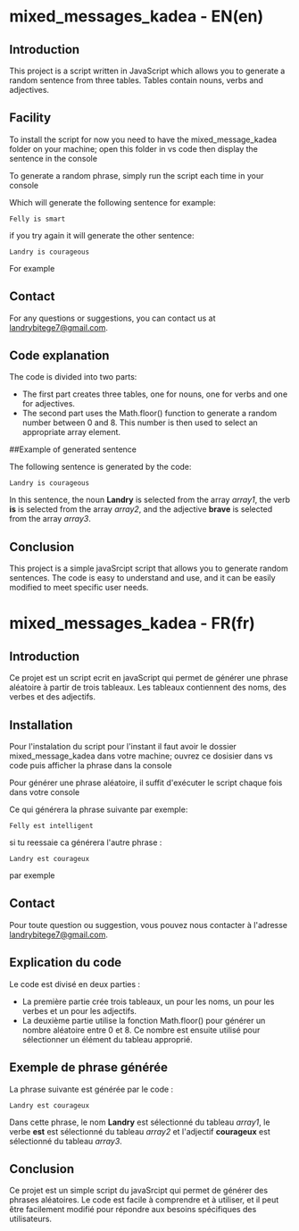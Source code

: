 # mixed_messages_kadea - EN(en)
## Introduction

This project is a script written in JavaScript which allows you to generate a random sentence from three tables. Tables contain nouns, verbs and adjectives.

## Facility

To install the script for now you need to have the mixed_message_kadea folder on your machine; open this folder in vs code then display the sentence in the console

To generate a random phrase, simply run the script each time in your console

Which will generate the following sentence for example:

```text
Felly is smart
```
if you try again it will generate the other sentence:
```text
Landry is courageous
```
For example

## Contact

For any questions or suggestions, you can contact us at landrybitege7@gmail.com.

## Code explanation

The code is divided into two parts:

- The first part creates three tables, one for nouns, one for verbs and one for adjectives.
- The second part uses the Math.floor() function to generate a random number between 0 and 8. This number is then used to select an appropriate array element.

##Example of generated sentence

The following sentence is generated by the code:

```text
Landry is courageous
```
In this sentence, the noun **Landry** is selected from the array *array1*, the verb **is** is selected from the array *array2*, and the adjective **brave** is selected from the array *array3*.


## Conclusion

This project is a simple javaSrcipt script that allows you to generate random sentences. The code is easy to understand and use, and it can be easily modified to meet specific user needs.



# mixed_messages_kadea - FR(fr)
## Introduction

Ce projet est un script ecrit en javaScript qui permet de générer une phrase aléatoire à partir de trois tableaux. Les tableaux contiennent des noms, des verbes et des adjectifs.

## Installation

Pour l'instalation du script pour l'instant il faut avoir le dossier mixed_message_kadea dans votre machine; ouvrez ce dosisier dans vs code puis afficher la phrase dans la console

Pour générer une phrase aléatoire, il suffit d'exécuter le script chaque fois dans votre console

Ce qui générera la phrase suivante par exemple:

```text
Felly est intelligent
```
si tu reessaie ca générera l'autre phrase :
```text
Landry est courageux
```
par exemple

## Contact

Pour toute question ou suggestion, vous pouvez nous contacter à l'adresse landrybitege7@gmail.com.

## Explication du code

Le code est divisé en deux parties :

- La première partie crée trois tableaux, un pour les noms, un pour les verbes et un pour les adjectifs.
- La deuxième partie utilise la fonction Math.floor() pour générer un nombre aléatoire entre 0 et 8. Ce nombre est ensuite utilisé pour sélectionner un élément du tableau approprié.

## Exemple de phrase générée

La phrase suivante est générée par le code :

```text
Landry est courageux
```
Dans cette phrase, le nom **Landry** est sélectionné du tableau *array1*, le verbe **est** est sélectionné du tableau *array2* et l'adjectif **courageux** est sélectionné du tableau *array3*.


## Conclusion

Ce projet est un simple script du javaSrcipt qui permet de générer des phrases aléatoires. Le code est facile à comprendre et à utiliser, et il peut être facilement modifié pour répondre aux besoins spécifiques des utilisateurs.
